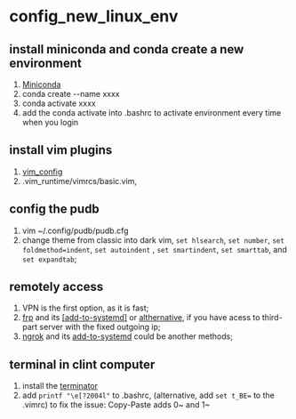 # config_new_linux_env

## install miniconda and conda create a new environment
1. [Miniconda](https://docs.conda.io/en/latest/miniconda.html)
2. conda create --name xxxx
3. conda activate xxxx
4. add the conda activate into .bashrc to activate  environment every time when you login

## install vim plugins
1. [vim_config](https://github.com/amix/vimrc)
2. .vim_runtime/vimrcs/basic.vim, 

## config the pudb
1. vim ~/.config/pudb/pudb.cfg
2. change theme from classic into dark vim, `set hlsearch`, `set number`, `set foldmethod=indent`, `set autoindent` , `set smartindent`, `set smarttab`, and `set expandtab`;


## remotely access
1. VPN is the first option, as it is fast;
2. [frp](https://github.com/fatedier/frp) and its [[add-to-systemd]](https://github.com/fatedier/frp/blob/master/conf/systemd/frpc.service) or [althernative](https://gist.github.com/ihipop/4dc607caef7c874209521b10d18e35af#file-frp-systemd-md), if you have acess to third-part server with the fixed outgoing ip;
3. [ngrok](https://ngrok.com/) and its [add-to-systemd](https://github.com/vincenthsu/systemd-ngrok) could be another methods;

## terminal in clint computer
1. install the [terminator](https://gnometerminator.blogspot.com/p/introduction.html)
2. add `printf "\e[?2004l"` to .bashrc, (alternative, add `set t_BE=` to the .vimrc) to fix the issue: Copy-Paste adds 0~ and 1~
